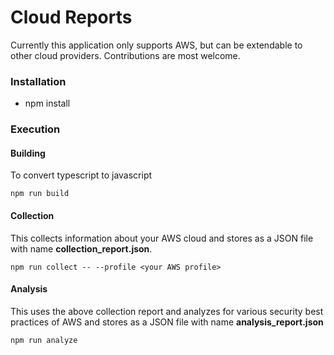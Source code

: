 # Cloud Reports
Currently this application only supports AWS, but can be extendable to other cloud providers. Contributions are most welcome.

### Installation 
* npm install

### Execution

#### Building
To convert typescript to javascript

    npm run build 
#### Collection
This collects information about your AWS cloud and stores as a JSON file with name **collection_report.json**.

    npm run collect -- --profile <your AWS profile>
#### Analysis
This uses the above collection report and analyzes for various security best practices of AWS and stores as a JSON file with name **analysis_report.json**

    npm run analyze


